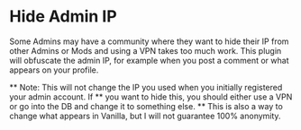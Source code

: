 # Hide Admin IP

Some Admins may have a community where they want to hide their IP from other Admins or Mods and using a VPN
takes too much work. This plugin will obfuscate the admin IP, for example when you post a comment or 
what appears on your profile.

** Note: This will not change the IP you used when you initially registered your admin account. If 
** you want to hide this, you should either use a VPN or go into the DB and change it to something else. 
** This is also a way to change what appears in Vanilla, but I will not guarantee 100% anonymity. 
